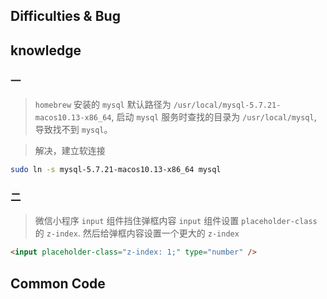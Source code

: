 ## Difficulties & Bug

## knowledge

### 一

> `homebrew` 安装的 `mysql` 默认路径为 `/usr/local/mysql-5.7.21-macos10.13-x86_64`, 启动 `mysql` 服务时查找的目录为 `/usr/local/mysql`, 导致找不到 `mysql`。

> 解决，建立软连接

```bash
sudo ln -s mysql-5.7.21-macos10.13-x86_64 mysql
```

### 二

> 微信小程序 `input` 组件挡住弹框内容
> `input` 组件设置 `placeholder-class` 的 `z-index`. 然后给弹框内容设置一个更大的 `z-index`

```html
<input placeholder-class="z-index: 1;" type="number" />
```

## Common Code